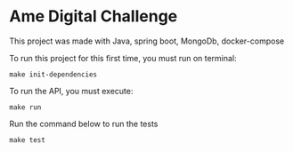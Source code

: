 # Ame Digital Challenge



This project was made with Java, spring boot, MongoDb, docker-compose



To run this project for this first time, you must run on terminal:

```
make init-dependencies
```

To run the API, you must execute:

```
make run
```

Run the command below to run the tests

```
make test
```


